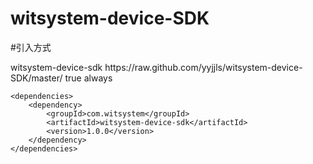 # witsystem-device-SDK

#引入方式



 <repositories>
        <repository>
            <id>witsystem-device-sdk</id>
            <url>https://raw.github.com/yyjjls/witsystem-device-SDK/master/</url>
            <snapshots>
                <enabled>true</enabled>
                <updatePolicy>always</updatePolicy>
            </snapshots>
        </repository>
    </repositories>
    
    
    <dependencies>
        <dependency>
            <groupId>com.witsystem</groupId>
            <artifactId>witsystem-device-sdk</artifactId>
            <version>1.0.0</version>
        </dependency>
    </dependencies>
